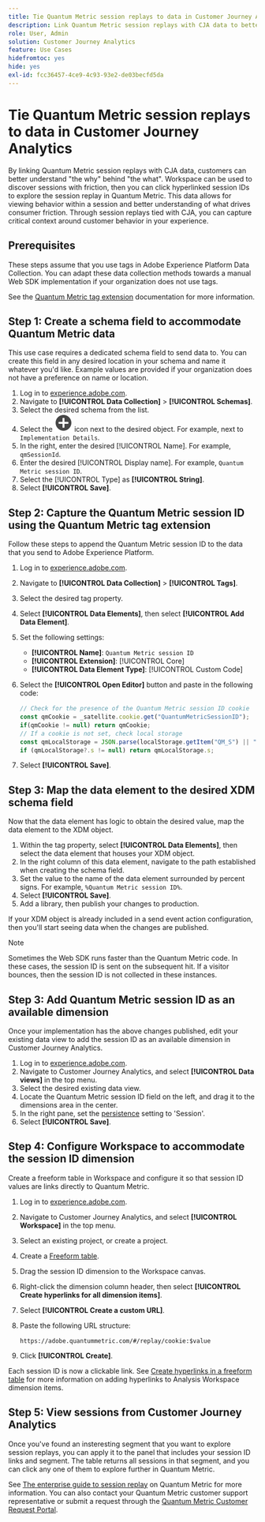 ```yaml
---
title: Tie Quantum Metric session replays to data in Customer Journey Analytics
description: Link Quantum Metric session replays with CJA data to better understand "the why" behind "the what".
role: User, Admin
solution: Customer Journey Analytics
feature: Use Cases
hidefromtoc: yes
hide: yes
exl-id: fcc36457-4ce9-4c93-93e2-de03becfd5da
---
```

# Tie Quantum Metric session replays to data in Customer Journey Analytics

By linking Quantum Metric session replays with CJA data, customers can better understand "the why" behind "the what".  Workspace can be used to discover sessions with friction, then you can click hyperlinked session IDs to explore the session replay in Quantum Metric.  This data allows for viewing behavior within a session and better understanding of what drives consumer friction.  Through session replays tied with CJA, you can capture critical context around customer behavior in your experience. 

## Prerequisites

These steps assume that you use tags in Adobe Experience Platform Data Collection. You can adapt these data collection methods towards a manual Web SDK implementation if your organization does not use tags.

See the [Quantum Metric tag extension](https://experienceleague.adobe.com/en/docs/experience-platform/destinations/catalog/analytics/quantum-metric) documentation for more information.

## Step 1: Create a schema field to accommodate Quantum Metric data

This use case requires a dedicated schema field to send data to. You can create this field in any desired location in your schema and name it whatever you'd like. Example values are provided if your organization does not have a preference on name or location.

1. Log in to [experience.adobe.com](https://experience.adobe.com).
1. Navigate to **[!UICONTROL Data Collection]** > **[!UICONTROL Schemas]**.
1. Select the desired schema from the list.
1. Select the ![Add field icon](/help/assets/icons/AddCircle.svg) icon next to the desired object. For example, next to `Implementation Details`.
1. In the right, enter the desired [!UICONTROL Name]. For example, `qmSessionId`.
1. Enter the desired [!UICONTROL Display name]. For example, `Quantum Metric session ID`.
1. Select the [!UICONTROL Type] as **[!UICONTROL String]**.
1. Select **[!UICONTROL Save]**.

## Step 2: Capture the Quantum Metric session ID using the Quantum Metric tag extension

Follow these steps to append the Quantum Metric session ID to the data that you send to Adobe Experience Platform.

1. Log in to [experience.adobe.com](https://experience.adobe.com).
1. Navigate to **[!UICONTROL Data Collection]** > **[!UICONTROL Tags]**.
1. Select the desired tag property.
1. Select **[!UICONTROL Data Elements]**, then select **[!UICONTROL Add Data Element]**.
1. Set the following settings:
   * **[!UICONTROL Name]**: `Quantum Metric session ID`
   * **[!UICONTROL Extension]**: [!UICONTROL Core]
   * **[!UICONTROL Data Element Type]**: [!UICONTROL Custom Code]
1. Select the **[!UICONTROL Open Editor]** button and paste in the following code:

    ```js
    // Check for the presence of the Quantum Metric session ID cookie
    const qmCookie = _satellite.cookie.get("QuantumMetricSessionID");
    if(qmCookie != null) return qmCookie;
    // If a cookie is not set, check local storage
    const qmLocalStorage = JSON.parse(localStorage.getItem("QM_S") || "{}");
    if (qmLocalStorage?.s != null) return qmLocalStorage.s;
    ```

1. Select **[!UICONTROL Save]**.

## Step 3: Map the data element to the desired XDM schema field

Now that the data element has logic to obtain the desired value, map the data element to the XDM object.

1. Within the tag property, select **[!UICONTROL Data Elements]**, then select the data element that houses your XDM object.
1. In the right column of this data element, navigate to the path established when creating the schema field.
1. Set the value to the name of the data element surrounded by percent signs. For example, `%Quantum Metric session ID%`.
1. Select **[!UICONTROL Save]**.
1. Add a library, then publish your changes to production.

If your XDM object is already included in a send event action configuration, then you'll start seeing data when the changes are published.

>[!NOTE]
>Sometimes the Web SDK runs faster than the Quantum Metric code. In these cases, the session ID is sent on the subsequent hit. If a visitor bounces, then the session ID is not collected in these instances.

## Step 3: Add Quantum Metric session ID as an available dimension

Once your implementation has the above changes published, edit your existing data view to add the session ID as an available dimension in Customer Journey Analytics.

1. Log in to [experience.adobe.com](https://experience.adobe.com).
1. Navigate to Customer Journey Analytics, and select **[!UICONTROL Data views]** in the top menu.
1. Select the desired existing data view.
1. Locate the Quantum Metric session ID field on the left, and drag it to the dimensions area in the center.
1. In the right pane, set the [persistence](/help/data-views/component-settings/persistence.md) setting to 'Session'.
1. Select **[!UICONTROL Save]**.

## Step 4: Configure Workspace to accommodate the session ID dimension

Create a freeform table in Workspace and configure it so that session ID values are links directly to Quantum Metric.

1. Log in to [experience.adobe.com](https://experience.adobe.com).
1. Navigate to Customer Journey Analytics, and select **[!UICONTROL Workspace]** in the top menu.
1. Select an existing project, or create a project.
1. Create a [Freeform table](/help/analysis-workspace/visualizations/freeform-table/freeform-table.md).
1. Drag the session ID dimension to the Workspace canvas.
1. Right-click the dimension column header, then select **[!UICONTROL Create hyperlinks for all dimension items]**.
1. Select **[!UICONTROL Create a custom URL]**.
1. Paste the following URL structure:

    ```
    https://adobe.quantummetric.com/#/replay/cookie:$value
    ```

1. Click **[!UICONTROL Create]**.

Each session ID is now a clickable link. See [Create hyperlinks in a freeform table](/help/analysis-workspace/visualizations/freeform-table/freeform-table-hyperlinks.md) for more information on adding hyperlinks to Analysis Workspace dimension items.

## Step 5: View sessions from Customer Journey Analytics

Once you've found an insteresting segment that you want to explore session replays, you can apply it to the panel that includes your session ID links and  segment. The table returns all sessions in that segment, and you can click any one of them to explore further in Quantum Metric. 

See [The enterprise guide to session replay](https://www.quantummetric.com/resources/ebook/the-enterprise-guide-to-session-replay) on Quantum Metric for more information. You can also contact your Quantum Metric customer support representative or submit a request through the [Quantum Metric Customer Request Portal](https://community.quantummetric.com/s/public-support-page).
